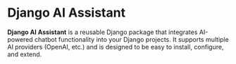 # Django AI Assistant

**Django AI Assistant** is a reusable Django package that integrates AI-powered chatbot functionality into your Django projects. It supports multiple AI providers (OpenAI, etc.) and is designed to be easy to install, configure, and extend.
